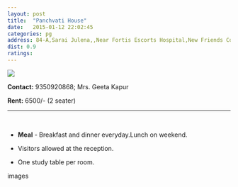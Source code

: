 ```yaml
---
layout: post
title:  "Panchvati House"
date:   2015-01-12 22:02:45
categories: pg
address: 84-A,Sarai Julena,,Near Fortis Escorts Hospital,New Friends Colony,Okhla,New Delhi-110025
dist: 0.9
ratings:
---
```


<a href="https://www.google.co.in/maps/place/MP+Rd,+Sarai+Jullena+Village,+New+Friends+Colony,+New+Delhi,+Delhi+110020/@28.5588174,77.2731154,17z/data=!3m1!4b1!4m2!3m1!1s0x390ce3ed3b919c49:0xf95e02f822ff33b3=en">
        <img src="https://maps.googleapis.com/maps/api/staticmap?visible=Jamia+Millia+Islamia&size=640x300&scale=2&maptype=roadmap&markers=%7Ccolor:red%7Clabel:P%7C28.562698,77.290528&markers=size:mid|color:green%7Clabel:FET%7C28.5606083,77.2790183&markers=size:mid|color:green%7Clabel:FET%7C28.561075,77.280960&path=color:0x0000ff|weight:3|28.562472, 77.279095|28.562114, 77.278960|28.561699, 77.279046|28.561426, 77.279036|28.561200, 77.279196|28.561379, 77.279432|28.561662, 77.279518|28.561473, 77.279572|28.561096, 77.279615|28.561058, 77.279121|28.561040, 77.278628|28.561087, 77.277834|28.561058, 77.277104|28.560719, 77.276890|28.560493, 77.276300|28.560257, 77.275844|28.559994, 77.275259|28.559767, 77.274851|28.559603, 77.274551|28.559414, 77.274213|28.559273, 77.273998|28.559075, 77.273575|28.558952, 77.273365|28.558825, 77.273102|">
</a>

**Contact:** 9350920868; Mrs. Geeta Kapur



**Rent:**  6500/- (2 seater)



<hr><br>

*  **Meal** - Breakfast and dinner everyday.Lunch on weekend.

*    Visitors allowed at the reception.

*    One study table per room.

images

